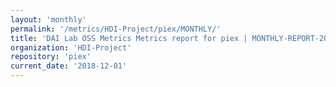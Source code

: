 ```yaml
---
layout: 'monthly'
permalink: '/metrics/HDI-Project/piex/MONTHLY/'
title: 'DAI Lab OSS Metrics Metrics report for piex | MONTHLY-REPORT-2018-12-01'
organization: 'HDI-Project'
repository: 'piex'
current_date: '2018-12-01'
---
```


